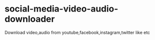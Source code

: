 # social-media-video-audio-downloader
Download video,audio from youtube,facebook,instagram,twitter like etc 
